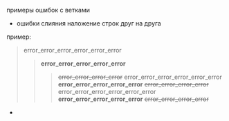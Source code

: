 примеры ошибок с ветками 

* ошибки слияния наложение строк друг на друга

пример: 
>error_error_error_error_error_error
>>**error_error_error_error_error**
>>>~~error_error_error_error~~
>error_error_error_error_error_error
>>**error_error_error_error_error**
>>>~~error_error_error_error~~
>error_error_error_error_error_error
>>**error_error_error_error_error**
>>>~~error_error_error_error~~
*
